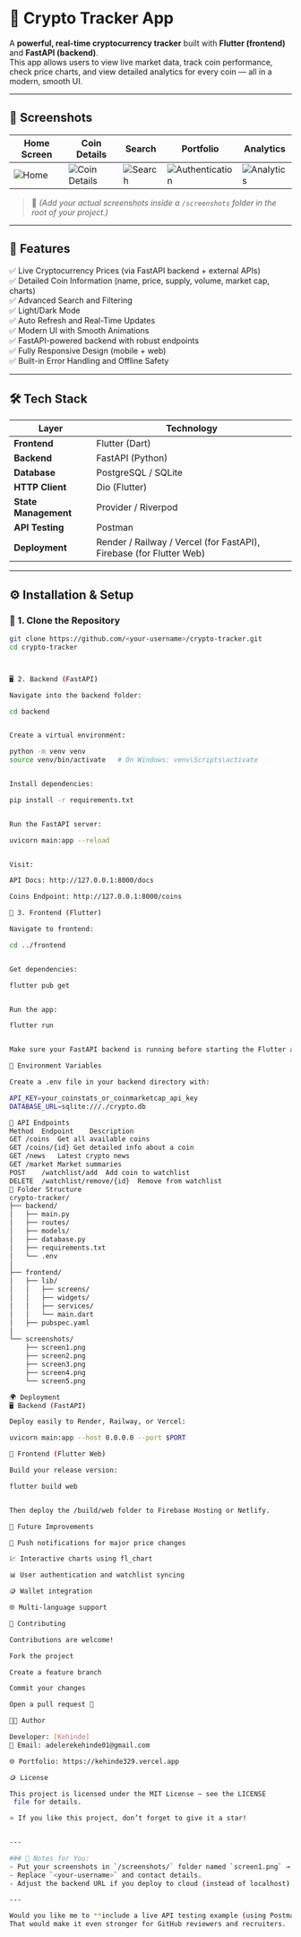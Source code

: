 # 🚀 Crypto Tracker App

A **powerful, real-time cryptocurrency tracker** built with **Flutter (frontend)** and **FastAPI (backend)**.  
This app allows users to view live market data, track coin performance, check price charts, and view detailed analytics for every coin — all in a modern, smooth UI.

---

## 📱 Screenshots

| Home Screen | Coin Details | Search | Portfolio | Analytics |
|--------------|---------------|----------|-------------|-------------|
| ![Home](screenshots/screenshot1.png) | ![Coin Details](screenshots/screenshot2.png) | ![Search](screenshots/sceenshot3.png) | ![Authentication](screenshots/screenshot4.png) | ![Analytics](screenshots/screenshot5.png) |

> 📸 *(Add your actual screenshots inside a `/screenshots` folder in the root of your project.)*

---

## 🧠 Features

✅ Live Cryptocurrency Prices (via FastAPI backend + external APIs)  
✅ Detailed Coin Information (name, price, supply, volume, market cap, charts)  
✅ Advanced Search and Filtering  
✅ Light/Dark Mode  
✅ Auto Refresh and Real-Time Updates  
✅ Modern UI with Smooth Animations  
✅ FastAPI-powered backend with robust endpoints  
✅ Fully Responsive Design (mobile + web)  
✅ Built-in Error Handling and Offline Safety  

---

## 🛠️ Tech Stack

| Layer | Technology |
|-------|-------------|
| **Frontend** | Flutter (Dart) |
| **Backend** | FastAPI (Python) |
| **Database** | PostgreSQL / SQLite |
| **HTTP Client** | Dio (Flutter) |
| **State Management** | Provider / Riverpod |
| **API Testing** | Postman |
| **Deployment** | Render / Railway / Vercel (for FastAPI), Firebase (for Flutter Web) |

---

## ⚙️ Installation & Setup

### 🧩 1. Clone the Repository

```bash
git clone https://github.com/<your-username>/crypto-tracker.git
cd crypto-tracker



🖥️ 2. Backend (FastAPI)

Navigate into the backend folder:

cd backend


Create a virtual environment:

python -m venv venv
source venv/bin/activate   # On Windows: venv\Scripts\activate


Install dependencies:

pip install -r requirements.txt


Run the FastAPI server:

uvicorn main:app --reload


Visit:

API Docs: http://127.0.0.1:8000/docs

Coins Endpoint: http://127.0.0.1:8000/coins

📱 3. Frontend (Flutter)

Navigate to frontend:

cd ../frontend


Get dependencies:

flutter pub get


Run the app:

flutter run


Make sure your FastAPI backend is running before starting the Flutter app.

🔑 Environment Variables

Create a .env file in your backend directory with:

API_KEY=your_coinstats_or_coinmarketcap_api_key
DATABASE_URL=sqlite:///./crypto.db

🧮 API Endpoints
Method	Endpoint	Description
GET	/coins	Get all available coins
GET	/coins/{id}	Get detailed info about a coin
GET	/news	Latest crypto news
GET	/market	Market summaries
POST	/watchlist/add	Add coin to watchlist
DELETE	/watchlist/remove/{id}	Remove from watchlist
🧰 Folder Structure
crypto-tracker/
├── backend/
│   ├── main.py
│   ├── routes/
│   ├── models/
│   ├── database.py
│   ├── requirements.txt
│   └── .env
│
├── frontend/
│   ├── lib/
│   │   ├── screens/
│   │   ├── widgets/
│   │   ├── services/
│   │   └── main.dart
│   ├── pubspec.yaml
│
└── screenshots/
    ├── screen1.png
    ├── screen2.png
    ├── screen3.png
    ├── screen4.png
    └── screen5.png

🌍 Deployment
🖥 Backend (FastAPI)

Deploy easily to Render, Railway, or Vercel:

uvicorn main:app --host 0.0.0.0 --port $PORT

📱 Frontend (Flutter Web)

Build your release version:

flutter build web


Then deploy the /build/web folder to Firebase Hosting or Netlify.

🧠 Future Improvements

🔔 Push notifications for major price changes

💹 Interactive charts using fl_chart

📊 User authentication and watchlist syncing

🪙 Wallet integration

🌐 Multi-language support

💬 Contributing

Contributions are welcome!

Fork the project

Create a feature branch

Commit your changes

Open a pull request 🎉

👨‍💻 Author

Developer: [Kehinde]
📧 Email: adelerekehinde01@gmail.com

🌐 Portfolio: https://kehinde329.vercel.app

🪙 License

This project is licensed under the MIT License — see the LICENSE
 file for details.

⭐ If you like this project, don’t forget to give it a star!


---

### 🧩 Notes for You:
- Put your screenshots in `/screenshots/` folder named `screen1.png` → `screen5.png`.
- Replace `<your-username>` and contact details.
- Adjust the backend URL if you deploy to cloud (instead of localhost).

---

Would you like me to **include a live API testing example (using Postman or `curl`)** in the README as well?  
That would make it even stronger for GitHub reviewers and recruiters.
